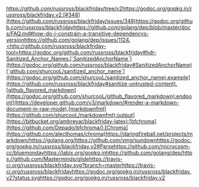 https://github.com/russross/blackfriday/tree/v2https://godoc.org/gopkg.in/russross/blackfriday.v2.[#348](https://github.com/russross/blackfriday/issues/348)https://godoc.org/github.com/russross/blackfridayhttps://github.com/golang/dep/blob/master/docs/FAQ.md#how-do-i-constrain-a-transitive-dependencys-versionhttps://github.com/golang/dep/issues/1124.<http://github.com/russross/blackfriday-tool>https://godoc.org/github.com/russross/blackfriday#hdr-Sanitized_Anchor_Names.[`SanitizedAnchorName`](https://godoc.org/github.com/russross/blackfriday#SanitizedAnchorName)[`github.com/shurcooL/sanitized_anchor_name`](https://godoc.org/github.com/shurcooL/sanitized_anchor_name).example](https://github.com/russross/blackfriday#sanitize-untrusted-content).[github_flavored_markdown](https://godoc.org/github.com/shurcooL/github_flavored_markdown):endpoint](https://developer.github.com/v3/markdown/#render-a-markdown-document-in-raw-mode),[markdownfmt](https://github.com/shurcooL/markdownfmt):output](https://bitbucket.org/ambrevar/blackfriday-latex):[bfchroma](https://github.com/Depado/bfchroma/):[Chroma](https://github.com/alecthomas/chroma)https://daringfireball.net/projects/markdown/https://golang.org/https://github.com/vmg/sundownhttps://godoc.org/gopkg.in/russross/blackfriday.v2#Parsehttps://github.com/microcosm-cc/bluemondayhttps://labix.org/gopkg.inhttps://github.com/golang/dep/https://github.com/Masterminds/glidehttps://travis-ci.org/russross/blackfriday.svg?branch=masterhttps://travis-ci.org/russross/blackfridayhttps://godoc.org/gopkg.in/russross/blackfriday.v2?status.svghttps://godoc.org/gopkg.in/russross/blackfriday.v2